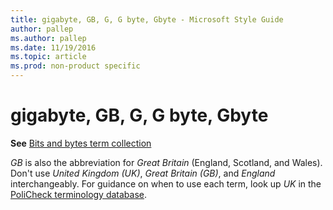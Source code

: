 ```yaml
---
title: gigabyte, GB, G, G byte, Gbyte - Microsoft Style Guide
author: pallep
ms.author: pallep
ms.date: 11/19/2016
ms.topic: article
ms.prod: non-product specific
---
```


# gigabyte, GB, G, G byte, Gbyte

**See** [Bits and bytes term collection](/style-guide/a-z-word-list-term-collections/term-collections/bits-bytes-terms)

*GB* is also the abbreviation for *Great Britain* (England, Scotland, and Wales). Don't use *United Kingdom (UK)*, *Great Britain (GB)*, and *England* interchangeably. For guidance on when to use each term, look up *UK* in the [PoliCheck terminology database](https://policheck.azurewebsites.net/Pages/DisplayTermDetails.aspx?LCID=9).
